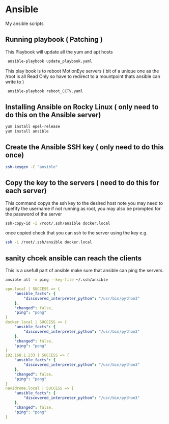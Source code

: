 # Ansible
My ansible scripts 

## Running playbook ( Patching ) 
This Playbook will update all the yum and apt hosts 

```bash
 ansible-playbook update_playbook.yaml
```

This play book is to reboot MotionEye servers ( bit of a unique one as the /root is all Read Only so have to redirect to a mountpoint thats ansible can write to ) 
```bash
 ansible-playbook reboot_CCTV.yaml
```

## Installing Ansible on Rocky Linux ( only need to do this on the Ansible server) 

```bash
yum install epel-release
yum install ansible
```

## Create the Ansible SSH key ( only need to do this once) 

```bash
ssh-keygen -C "ansible"
```
## Copy the key to the servers ( need to do this for each server) 

This command copys the ssh key to the desired host note you may need to spefify the username if not running as root, you may also be prompted for the password of the server

```bash
ssh-copy-id -i /root/.ssh/ansible docker.local
```
once copied check that you can ssh to the server using the key e.g.

```bash
ssh -i /root/.ssh/ansible docker.local
```

## sanity chcek ansible can reach the clients 
This is a usefull part of ansible make sure that ansible can ping the servers. 

```bash
ansible all -m ping --key-file ~/.ssh/ansible
```

```yaml
vpn.local | SUCCESS => {
    "ansible_facts": {
        "discovered_interpreter_python": "/usr/bin/python3"
    },
    "changed": false,
    "ping": "pong"
}
docker.local | SUCCESS => {
    "ansible_facts": {
        "discovered_interpreter_python": "/usr/bin/python3"
    },
    "changed": false,
    "ping": "pong"
}
192.168.1.233 | SUCCESS => {
    "ansible_facts": {
        "discovered_interpreter_python": "/usr/bin/python3"
    },
    "changed": false,
    "ping": "pong"
}
navidrome.local | SUCCESS => {
    "ansible_facts": {
        "discovered_interpreter_python": "/usr/bin/python3"
    },
    "changed": false,
    "ping": "pong"
}
```
